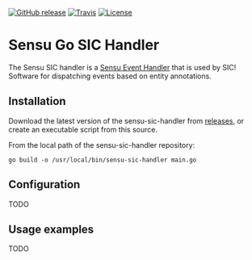 [![GitHub release](https://img.shields.io/github/tag/SICSoftwareGmbH/sensu-sic-handler.svg?label=latest)](https://github.com/SICSoftwareGmbH/sensu-sic-handler/releases)
[![Travis](https://img.shields.io/travis/SICSoftwareGmbH/sensu-sic-handler/master.svg)](https://travis-ci.org/SICSoftwareGmbH/sensu-sic-handler)
[![License](https://img.shields.io/github/license/SICSoftwareGmbH/sensu-sic-handler.svg)](./LICENSE)

# Sensu Go SIC Handler

The Sensu SIC handler is a [Sensu Event Handler][1] that is used by SIC! Software for dispatching events based on entity annotations.

## Installation

Download the latest version of the sensu-sic-handler from [releases][2],
or create an executable script from this source.

From the local path of the sensu-sic-handler repository:
```
go build -o /usr/local/bin/sensu-sic-handler main.go
```

## Configuration

TODO

## Usage examples

TODO

[1]: https://docs.sensu.io/sensu-go/5.0/reference/handlers/#how-do-sensu-handlers-work
[2]: https://github.com/SICSoftwareGmbH/sensu-sic-handler/releases

